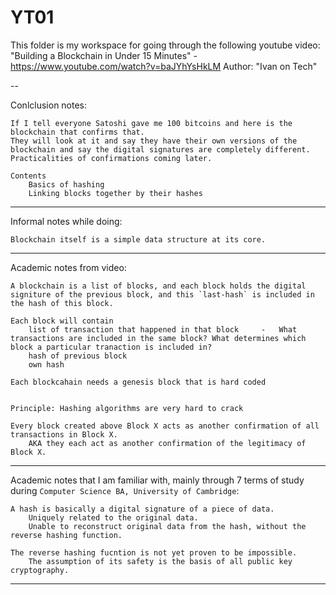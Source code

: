 # YT01

This folder is my workspace for going through the following youtube video:
"Building a Blockchain in Under 15 Minutes" - https://www.youtube.com/watch?v=baJYhYsHkLM
Author: "Ivan on Tech"


--


Conlclusion notes:

    If I tell everyone Satoshi gave me 100 bitcoins and here is the blockchain that confirms that.
    They will look at it and say they have their own versions of the blockchain and say the digital signatures are completely different.
    Practicalities of confirmations coming later.

    Contents
        Basics of hashing
        Linking blocks together by their hashes


----


Informal notes while doing:

    Blockchain itself is a simple data structure at its core.
    

----


Academic notes from video:

    A blockchain is a list of blocks, and each block holds the digital signiture of the previous block, and this `last-hash` is included in the hash of this block.

    Each block will contain
        list of transaction that happened in that block     -   What transactions are included in the same block? What determines which block a particular tranaction is included in?
        hash of previous block
        own hash

    Each blockcahain needs a genesis block that is hard coded


    Principle: Hashing algorithms are very hard to crack

    Every block created above Block X acts as another confirmation of all transactions in Block X.
        AKA they each act as another confirmation of the legitimacy of Block X. 


----


Academic notes that I am familiar with, mainly through 7 terms of study during `Computer Science BA, University of Cambridge`:

    A hash is basically a digital signature of a piece of data.
        Uniquely related to the original data.
        Unable to reconstruct original data from the hash, without the reverse hashing function.

    The reverse hashing fucntion is not yet proven to be impossible.
        The assumption of its safety is the basis of all public key cryptography.


----